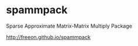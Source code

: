 spammpack
=========

Sparse Approximate Matrix-Matrix Multiply Package

http://freeon.github.io/spammpack
